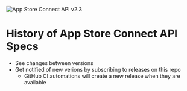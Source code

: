 ![App Store Connect API v2.3](https://img.shields.io/badge/App%20Store%20Connect%20API-v2.3-blue)

# History of App Store Connect API Specs

- See changes between versions
- Get notified of new verions by subscribing to releases on this repo
  - GitHub CI automations will create a new release when they are available

